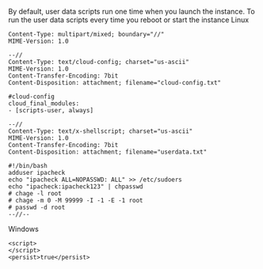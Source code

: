 By default, user data scripts run one time when you launch the instance. To run the user data scripts every time you reboot or start the instance
Linux
```
Content-Type: multipart/mixed; boundary="//"
MIME-Version: 1.0

--//
Content-Type: text/cloud-config; charset="us-ascii"
MIME-Version: 1.0
Content-Transfer-Encoding: 7bit
Content-Disposition: attachment; filename="cloud-config.txt"

#cloud-config
cloud_final_modules:
- [scripts-user, always]

--//
Content-Type: text/x-shellscript; charset="us-ascii"
MIME-Version: 1.0
Content-Transfer-Encoding: 7bit
Content-Disposition: attachment; filename="userdata.txt"

#!/bin/bash
adduser ipacheck
echo "ipacheck ALL=NOPASSWD: ALL" >> /etc/sudoers
echo "ipacheck:ipacheck123" | chpasswd
# chage -l root
# chage -m 0 -M 99999 -I -1 -E -1 root
# passwd -d root
--//--
```
Windows
```
<script>
</script>
<persist>true</persist>
```
